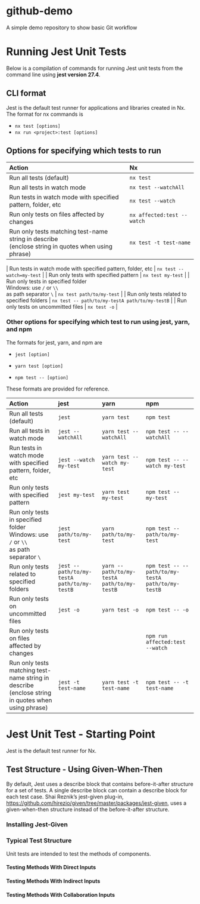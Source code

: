 # github-demo
A simple demo repository to show basic Git workflow


# Running Jest Unit Tests
Below is a compilation of commands for running Jest unit tests from the command line using **jest version 27.4**.

## CLI format
Jest is the default test runner for applications and libraries created in Nx. The format for nx commands is

- `nx test [options]`
- `nx run <project>:test [options]`

## Options for specifying which tests to run
| Action |Nx|
| :--- | :---- |
| Run all tests (default) | `nx test`    |
| Run all tests in watch mode | `nx test --watchAll`    |
| Run tests in watch mode with specified pattern, folder, etc | `nx test --watch` |
| Run only tests on files affected by changes | `nx affected:test --watch` |
| Run only tests matching test-name string in describe<BR/>(enclose string in quotes when using phrase) | `nx test -t test-name`    |



| Run tests in watch mode with specified pattern, folder, etc | `nx test --watch=my-test` |
| Run only tests with specified pattern | `nx test my-test` |
| Run only tests in specified folder <br/>Windows: use `/` or `\\` <br/>as path separator `\` | `nx test path/to/my-test` |
| Run only tests related to specified folders | `nx test -- path/to/my-testA path/to/my-testB` |
| Run only tests on uncommitted files | `nx test -o` |



### Other options for specifying which test to run using jest, yarn, and npm
The formats for jest, yarn, and npm are

- `jest [option]`

- `yarn test [option]` 

- `npm test -- [option]`

These formats are provided for reference.

| Action | jest | yarn | npm |
| :--- | :--- | :--- | :---- |
| Run all tests (default) | `jest`       | `yarn test`    | `npm test` |
| Run all tests in watch mode | `jest --watchAll`       | `yarn test --watchAll`    | `npm test -- --watchAll` |
| Run tests in watch mode with specified pattern, folder, etc | `jest --watch my-test`       | `yarn test --watch my-test`    | `npm test -- --watch my-test` |
| Run only tests with specified pattern | `jest my-test` | `yarn test my-test` | `npm test -- my-test` |
| Run only tests in specified folder <br/>Windows: use `/` or `\\` <br/>as path separator `\` | `jest path/to/my-test` | `yarn path/to/my-test` | `npm test -- path/to/my-test` |
| Run only tests related to specified folders | `jest -- path/to/my-testA path/to/my-testB` | `yarn -- path/to/my-testA path/to/my-testB` | `npm test -- -- path/to/my-testA path/to/my-testB` |
| Run only tests on uncommitted files | `jest -o`       | `yarn test -o`    | `npm test -- -o` |
| Run only tests on files affected by changes | | | `npm run affected:test --watch` |
| Run only tests matching test-name string in describe<BR/>(enclose string in quotes when using phrase) | `jest -t test-name`       | `yarn test -t test-name`    | `npm test -- -t test-name` |


# Jest Unit Test - Starting Point #
Jest is the default test runner for Nx.

## Test Structure - Using Given-When-Then ##
By default, Jest uses a describe block that contains before-it-after structure for a set of tests. A single describe block can contain a describe block for each test case.
Shai Reznik’s jest-given plug-in, https://github.com/hirezio/given/tree/master/packages/jest-given, uses a given-when-then structure instead of the before-it-after structure.
### Installing Jest-Given ###

### Typical Test Structure ###
Unit tests are intended to test the methods of components.  

#### Testing Methods With Direct Inputs ####

#### Testing Methods With Indirect Inputs ####

#### Testing Methods With Collaboration Inputs ####




